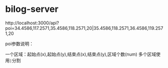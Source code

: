 # bilog-server


http://localhost:3000/api?poi=34.4586,117.2571,35.4586,118.2571,20|35.4586,118.2571,36.4586,119.2571,20

poi参数说明：

一个区域：起始点(x),起始点(y),结束点(x),结束点(y),区域个数(num)
多个区域使用`|`分割

